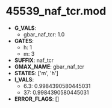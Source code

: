 # 45539_naf_tcr.mod

- **G_VALS**:
  - gbar_naf_tcr: 1.0
- **GATES**:
  - h: 1
  - m: 3
- **SUFFIX**: naf_tcr
- **GMAX_NAME**: gbar_naf_tcr
- **STATES**: ['m', 'h']
- **I_VALS**:
  - 6.3: 0.9984390580445031
  - 37: 0.9984390580445031
- **ERROR_FLAGS**: []
